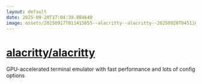 ```yaml
---
layout: default
date: 2025-09-20T17:04:39.884640
image: assets/20250917T011415655--alacritty--alacritty--20250920T045110157--cropped.png
---
```


# [alacritty/alacritty](https://github.com/alacritty/alacritty)

GPU-accelerated terminal emulator with fast performance and lots of config options
